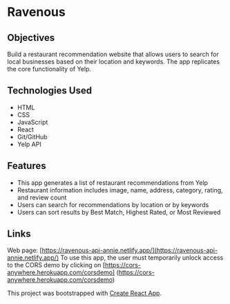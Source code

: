 # Ravenous

## Objectives
Build a restaurant recommendation website that allows users to search for local businesses based on their location and keywords. The app replicates the core functionality of Yelp.

## Technologies Used
* HTML
* CSS
* JavaScript
* React
* Git/GitHub
* Yelp API

## Features
* This app generates a list of restaurant recommendations from Yelp
* Restaurant information includes image, name, address, category, rating, and review count
* Users can search for recommendations by location or by keywords
* Users can sort results by Best Match, Highest Rated, or Most Reviewed

## Links
Web page: [https://ravenous-api-annie.netlify.app/](https://ravenous-api-annie.netlify.app/)
To use this app, the user must temporarily unlock access to the CORS demo by clicking on [https://cors-anywhere.herokuapp.com/corsdemo] (https://cors-anywhere.herokuapp.com/corsdemo)

This project was bootstrapped with [Create React App](https://github.com/facebook/create-react-app).